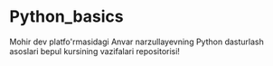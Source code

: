 # Python_basics
Mohir dev platfo'rmasidagi Anvar narzullayevning Python dasturlash asoslari bepul kursining vazifalari repositorisi!
